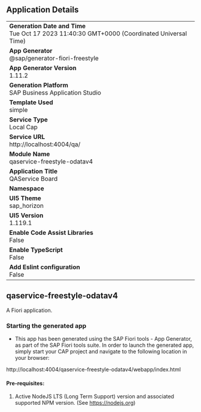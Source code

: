 ## Application Details
|               |
| ------------- |
|**Generation Date and Time**<br>Tue Oct 17 2023 11:40:30 GMT+0000 (Coordinated Universal Time)|
|**App Generator**<br>@sap/generator-fiori-freestyle|
|**App Generator Version**<br>1.11.2|
|**Generation Platform**<br>SAP Business Application Studio|
|**Template Used**<br>simple|
|**Service Type**<br>Local Cap|
|**Service URL**<br>http://localhost:4004/qa/
|**Module Name**<br>qaservice-freestyle-odatav4|
|**Application Title**<br>QAService Board|
|**Namespace**<br>|
|**UI5 Theme**<br>sap_horizon|
|**UI5 Version**<br>1.119.1|
|**Enable Code Assist Libraries**<br>False|
|**Enable TypeScript**<br>False|
|**Add Eslint configuration**<br>False|

## qaservice-freestyle-odatav4

A Fiori application.

### Starting the generated app

-   This app has been generated using the SAP Fiori tools - App Generator, as part of the SAP Fiori tools suite.  In order to launch the generated app, simply start your CAP project and navigate to the following location in your browser:

http://localhost:4004/qaservice-freestyle-odatav4/webapp/index.html

#### Pre-requisites:

1. Active NodeJS LTS (Long Term Support) version and associated supported NPM version.  (See https://nodejs.org)


